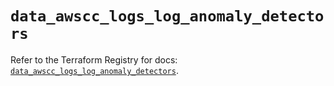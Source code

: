 # `data_awscc_logs_log_anomaly_detectors`

Refer to the Terraform Registry for docs: [`data_awscc_logs_log_anomaly_detectors`](https://registry.terraform.io/providers/hashicorp/awscc/0.70.0/docs/data-sources/logs_log_anomaly_detectors).
